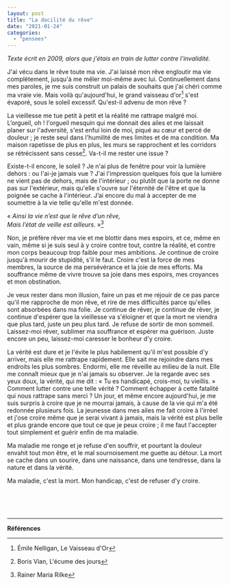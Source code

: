 ```yaml
---
layout: post
title: "La docilité du rêve"
date: "2021-01-24"
categories:
  - "pensees"
---
```


_Texte écrit en 2009, alors que j'étais en train de lutter contre l'invalidité._

J'ai vécu dans le rêve toute ma vie. J'ai laissé mon rêve engloutir ma vie complètement, jusqu'à me mêler moi-même avec lui. Continuellement dans mes paroles, je me suis construit un palais de souhaits que j'ai chéri comme ma vraie vie. Mais voilà qu'aujourd'hui, le grand vaisseau d'or[^1] s'est évaporé, sous le soleil excessif. Qu'est-il advenu de mon rêve ?

La vieillesse me tue petit à petit et la réalité me rattrape malgré moi. L’orgueil, oh ! l'orgueil mesquin qui me donnait des ailes et me laissait planer sur l'adversité, s'est enfui loin de moi, piqué au cœur et percé de douleur ; je reste seul dans l'humilité de mes limites et de ma condition. Ma maison rapetisse de plus en plus, les murs se rapprochent et les corridors se rétrécissent sans cesse[^2]. Va-t-il me rester une issue ?

Existe-t-il encore, le soleil ? Je n'ai plus de fenêtre pour voir la lumière dehors : ou l'ai-je jamais vue ? J'ai l'impression quelques fois que la lumière ne vient pas de dehors, mais de l'intérieur ; ou plutôt que la porte ne donne pas sur l'extérieur, mais qu'elle s'ouvre sur l'éternité de l'être et que la poignée se cache à l'intérieur. J’ai encore du mal à accepter de me soumettre à la vie telle qu'elle m'est donnée.

« _Ainsi la vie n’est que le rêve d’un rêve,_  
_Mais l’état de veille est ailleurs_. »[^3]

Non, je préfère rêver ma vie et me blottir dans mes espoirs, et ce, même en vain, même si je suis seul à y croire contre tout, contre la réalité, et contre mon corps beaucoup trop faible pour mes ambitions. Je continue de croire jusqu'à mourir de stupidité, s'il le faut. Croire c'est la force de mes membres, la source de ma persévérance et la joie de mes efforts. Ma souffrance même de vivre trouve sa joie dans mes espoirs, mes croyances et mon obstination.

Je veux rester dans mon illusion, faire un pas et me réjouir de ce pas parce qu'il me rapproche de mon rêve, et rire de mes difficultés parce qu'elles sont absorbées dans ma folie. Je continue de rêver, je continue de rêver, je continue d'espérer que la vieillesse va s'éloigner et que la mort ne viendra que plus tard, juste un peu plus tard. Je refuse de sortir de mon sommeil. Laissez-moi rêver, sublimer ma souffrance et espérer ma guérison. Juste encore un peu, laissez-moi caresser le bonheur d'y croire.

La vérité est dure et je l'évite le plus habilement qu'il m'est possible d'y arriver, mais elle me rattrape rapidement. Elle sait me rejoindre dans mes endroits les plus sombres. Endormi, elle me réveille au milieu de la nuit. Elle me connaît mieux que je n'ai jamais su observer. Je la regarde avec ses yeux doux, la vérité, qui me dit : « Tu es handicapé, crois-moi, tu vieillis. » Comment lutter contre une telle vérité ? Comment échapper à cette fatalité qui nous rattrape sans merci ? Un jour, et même encore aujourd'hui, je me suis surpris à croire que je ne mourrai jamais, à cause de la vie qui m'a été redonnée plusieurs fois. La jeunesse dans mes ailes me fait croire à l'irréel et j'ose croire même que je serai vivant à jamais, mais la vérité est plus belle et plus grande encore que tout ce que je peux croire ; il me faut l'accepter tout simplement et guérir enfin de ma maladie.

Ma maladie me ronge et je refuse d'en souffrir, et pourtant la douleur envahit tout mon être, et le mal sournoisement me guette au détour. La mort se cache dans un sourire, dans une naissance, dans une tendresse, dans la nature et dans la vérité.

Ma maladie, c'est la mort. Mon handicap, c'est de refuser d'y croire.

<br/>
<br/>
<br/>

___

**Références**

[^1]: Émile Nelligan, Le Vaisseau d'Or  
[^2]: Boris Vian, L'écume des jours  
[^3]: Rainer Maria Rilke
